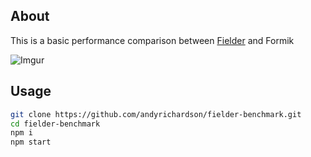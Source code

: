 ## About
This is a basic performance comparison between [Fielder](https://github.com/andyrichardson/fielder) and Formik 

![Imgur](https://i.imgur.com/0NUsQU4.gif)

## Usage

```sh
git clone https://github.com/andyrichardson/fielder-benchmark.git
cd fielder-benchmark
npm i
npm start
```
